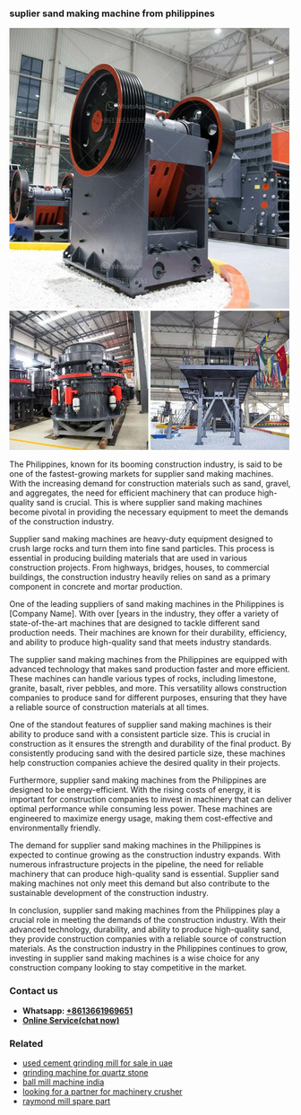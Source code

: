 <h3>suplier sand making machine from philippines</h3><img src='1708323093.jpg' alt=''><p>The Philippines, known for its booming construction industry, is said to be one of the fastest-growing markets for supplier sand making machines. With the increasing demand for construction materials such as sand, gravel, and aggregates, the need for efficient machinery that can produce high-quality sand is crucial. This is where supplier sand making machines become pivotal in providing the necessary equipment to meet the demands of the construction industry.</p><p>Supplier sand making machines are heavy-duty equipment designed to crush large rocks and turn them into fine sand particles. This process is essential in producing building materials that are used in various construction projects. From highways, bridges, houses, to commercial buildings, the construction industry heavily relies on sand as a primary component in concrete and mortar production.</p><p>One of the leading suppliers of sand making machines in the Philippines is [Company Name]. With over [years in the industry, they offer a variety of state-of-the-art machines that are designed to tackle different sand production needs. Their machines are known for their durability, efficiency, and ability to produce high-quality sand that meets industry standards.</p><p>The supplier sand making machines from the Philippines are equipped with advanced technology that makes sand production faster and more efficient. These machines can handle various types of rocks, including limestone, granite, basalt, river pebbles, and more. This versatility allows construction companies to produce sand for different purposes, ensuring that they have a reliable source of construction materials at all times.</p><p>One of the standout features of supplier sand making machines is their ability to produce sand with a consistent particle size. This is crucial in construction as it ensures the strength and durability of the final product. By consistently producing sand with the desired particle size, these machines help construction companies achieve the desired quality in their projects.</p><p>Furthermore, supplier sand making machines from the Philippines are designed to be energy-efficient. With the rising costs of energy, it is important for construction companies to invest in machinery that can deliver optimal performance while consuming less power. These machines are engineered to maximize energy usage, making them cost-effective and environmentally friendly.</p><p>The demand for supplier sand making machines in the Philippines is expected to continue growing as the construction industry expands. With numerous infrastructure projects in the pipeline, the need for reliable machinery that can produce high-quality sand is essential. Supplier sand making machines not only meet this demand but also contribute to the sustainable development of the construction industry.</p><p>In conclusion, supplier sand making machines from the Philippines play a crucial role in meeting the demands of the construction industry. With their advanced technology, durability, and ability to produce high-quality sand, they provide construction companies with a reliable source of construction materials. As the construction industry in the Philippines continues to grow, investing in supplier sand making machines is a wise choice for any construction company looking to stay competitive in the market.</p><h3>Contact us</h3><ul><li><strong>Whatsapp:&nbsp;<a href="https://wa.me/8613661969651">+8613661969651</a></strong></li><li><a href="https://swt.shibang-china.com/?git&amp;zhl&amp;suplier sand making machine from philippines"><strong>Online Service(chat now)</strong></a></li></ul><h3>Related</h3><ul><li><a href='used cement grinding mill for sale in uae.md'>used cement grinding mill for sale in uae</a></li><li><a href='grinding machine for quartz stone.md'>grinding machine for quartz stone</a></li><li><a href='ball mill machine india.md'>ball mill machine india</a></li><li><a href='looking for a partner for machinery crusher.md'>looking for a partner for machinery crusher</a></li><li><a href='raymond mill spare part.md'>raymond mill spare part</a></li></ul>